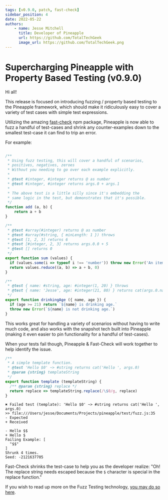 ```yaml
---
tags: [v0.9.0, patch, fast-check]
sidebar_position: 4
date: 2022-05-22
authors: 
    - name: Jesse Mitchell
      title: Developer of Pineapple
      url: https://github.com/TotalTechGeek
      image_url: https://github.com/TotalTechGeek.png
---
```


# Supercharging Pineapple with Property Based Testing (v0.9.0)

Hi all!

This release is focused on introducing fuzzing / property based testing to the Pineapple framework, which should make it ridiculously easy to cover a variety of test cases with simple test expressions.

Utilizing the amazing [fast-check](https://github.com/dubzzz/fast-check) npm package, Pineapple is now able to fuzz a handful of test-cases and shrink any counter-examples down to the smallest test-case it can find to trip an error.

For example:

```js

/**
 * Using fuzz testing, this will cover a handful of scenarios,
 * positives, negatives, zeroes
 * Without you needing to go over each example explicitly.
 * 
 * @test #integer, #integer returns @ as number
 * @test #integer, #integer returns args.0 + args.1
 * 
 * The above test is a little silly since it's embedding the   
 * same logic in the test, but demonstrates that it's possible.
 */
function add (a, b) {
    return a + b 
}

/**
 * @test #array(#integer) returns @ as number
 * @test #array(#string, { minLength: 1 }) throws
 * @test [1, 2, 3] returns 6
 * @test [#integer, 2, 3] returns args.0.0 + 5
 * @test [] returns 0
 */
export function sum (values) {
  if (values.some(i => typeof i !== 'number')) throw new Error('An item in the array is not a number.')
  return values.reduce((a, b) => a + b, 0)
}

/**
 * @test { name: #string, age: #integer(1, 20) } throws
 * @test { name: 'Jesse', age: #integer(21, 80) } returns cat(args.0.name, ' is drinking age.')
 */
export function drinkingAge ({ name, age }) {
  if (age >= 21) return `${name} is drinking age.`
  throw new Error(`${name} is not drinking age.`)
}
```

This works great for handling a variety of scenarios without having to write much code, and also works with the snapshot tech built into Pineapple (making it even easier to pin functionality for a handful of test-cases).

When your tests fail though, Pineapple & Fast-Check will work together to help identify the issue.

```js
/**
 * A simple template function.
 * @test 'Hello $0' ~> #string returns cat('Hello ', args.0)
 * @param {string} templateString
 */
export function template (templateString) {
  /** @param {string} replace */
  return replace => templateString.replace(/\$0/g, replace)
}
```

```
✖ Failed test (template): 'Hello $0' ~> #string returns cat('Hello ', args.0)
>> file:///Users/jesse/Documents/Projects/pineapple/test/fuzz.js:35
- Expected
+ Received

- Hello $$
+ Hello $
Failing Example: [
  "$$"
]
Shrunk 4 times.
Seed: -2121637705
```

Fast-Check shrinks the test-case to help you as the developer realize: "Oh! The replace string needs escaped because the `$` character is special in the replace function."

If you wish to read up more on the Fuzz Testing technology, [you may do so here](/docs/writing-tests/fuzzing-property-based).
